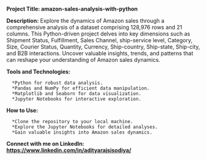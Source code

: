 **Project Title: amazon-sales-analysis-with-python**

**Description:**
Explore the dynamics of Amazon sales through a comprehensive analysis of a dataset comprising 128,976 rows and 21 columns. This Python-driven project delves into key dimensions such as Shipment Status, Fulfillment, Sales Channel, ship-service level, Category, Size, Courier Status, Quantity, Currency, Ship-country, Ship-state, Ship-city, and B2B interactions. Uncover valuable insights, trends, and patterns that can reshape your understanding of Amazon sales dynamics.

**Tools and Technologies:**

      *Python for robust data analysis.
      *Pandas and NumPy for efficient data manipulation.
      *Matplotlib and Seaborn for data visualization.
      *Jupyter Notebooks for interactive exploration.

**How to Use:**

      *Clone the repository to your local machine.
      *Explore the Jupyter Notebooks for detailed analyses.
      *Gain valuable insights into Amazon sales dynamics.

**Connect with me on LinkedIn: https://www.linkedin.com/in/adityarajsisodiya/**
